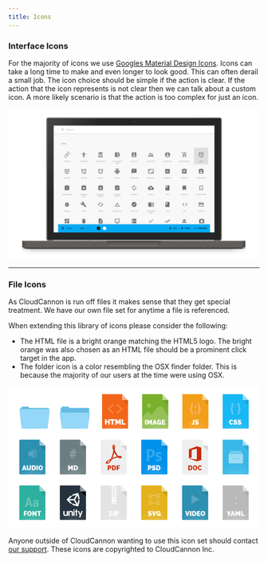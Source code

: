 ```yaml
---
title: Icons
---
```


### Interface Icons
For the majority of icons we use [Googles Material Design Icons](https://www.google.com/design/icons/). Icons can take a long time to make and even longer to look good. This can often derail a small job. The icon choice should be simple if the action is clear. If the action that the icon represents is not clear then we can talk about a custom icon. A more likely scenario is that the action is too complex for just an icon.

![Material Design Icon Library](/img/style/material-icons-library.png)

---------------------------------------

### File Icons
As CloudCannon is run off files it makes sense that they get special treatment. We have our own file set for anytime a file is referenced.

When extending this library of icons please consider the following:

* The HTML file is a bright orange matching the HTML5 logo. The bright orange was also chosen as an HTML file should be a prominent click target in the app.
* The folder icon is a color resembling the OSX finder folder. This is because the majority of our users at the time were using OSX.

![Internal File Icons](/img/style/file-icons.png)

Anyone outside of CloudCannon wanting to use this icon set should contact [our support](mailto:support@cloudcannon.com). These icons are copyrighted to CloudCannon Inc.
